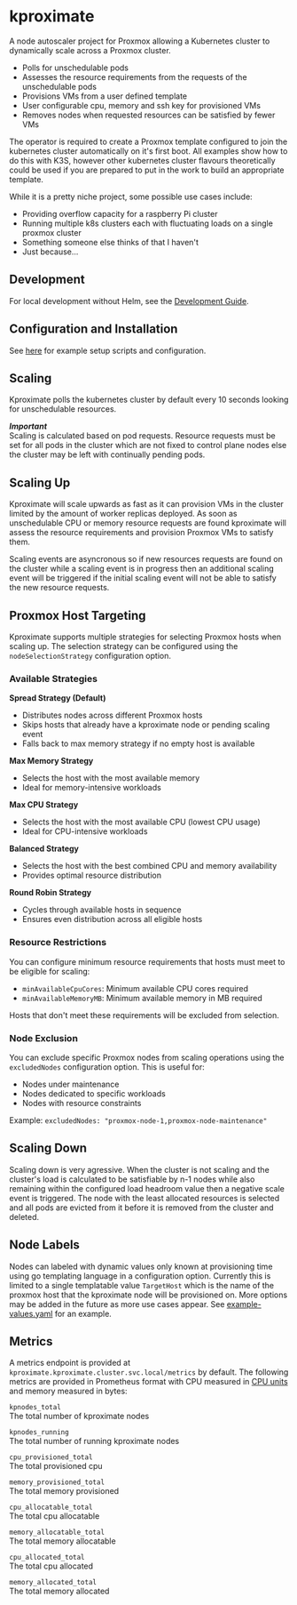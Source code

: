 # kproximate

A node autoscaler project for Proxmox allowing a Kubernetes cluster to dynamically scale across a Proxmox cluster.

* Polls for unschedulable pods
* Assesses the resource requirements from the requests of the unschedulable pods
* Provisions VMs from a user defined template
* User configurable cpu, memory and ssh key for provisioned VMs
* Removes nodes when requested resources can be satisfied by fewer VMs

The operator is required to create a Proxmox template configured to join the kubernetes cluster automatically on it's first boot. All examples show how to do this with K3S, however other kubernetes cluster flavours theoretically could be used if you are prepared to put in the work to build an appropriate template.

While it is a pretty niche project, some possible use cases include:
- Providing overflow capacity for a raspberry Pi cluster
- Running multiple k8s clusters each with fluctuating loads on a single proxmox cluster
- Something someone else thinks of that I haven't
- Just because...

## Development

For local development without Helm, see the [Development Guide](dev/README.md).

## Configuration and Installation
See [here](https://github.com/paradoxe35/kproximate/tree/main/examples) for example setup scripts and configuration.

## Scaling
Kproximate polls the kubernetes cluster by default every 10 seconds looking for unschedulable resources.

***Important***\
Scaling is calculated based on pod requests. Resource requests must be set for all pods in the cluster which are not fixed to control plane nodes else the cluster may be left with continually pending pods.

## Scaling Up
Kproximate will scale upwards as fast as it can provision VMs in the cluster limited by the amount of worker replicas deployed. As soon as unschedulable CPU or memory resource requests are found kproximate will assess the resource requirements and provision Proxmox VMs to satisfy them.

Scaling events are asyncronous so if new resources requests are found on the cluster while a scaling event is in progress then an additional scaling event will be triggered if the initial scaling event will not be able to satisfy the new resource requests.

## Proxmox Host Targeting
Kproximate supports multiple strategies for selecting Proxmox hosts when scaling up. The selection strategy can be configured using the `nodeSelectionStrategy` configuration option.

### Available Strategies

**Spread Strategy (Default)**
- Distributes nodes across different Proxmox hosts
- Skips hosts that already have a kproximate node or pending scaling event
- Falls back to max memory strategy if no empty host is available

**Max Memory Strategy**
- Selects the host with the most available memory
- Ideal for memory-intensive workloads

**Max CPU Strategy**
- Selects the host with the most available CPU (lowest CPU usage)
- Ideal for CPU-intensive workloads

**Balanced Strategy**
- Selects the host with the best combined CPU and memory availability
- Provides optimal resource distribution

**Round Robin Strategy**
- Cycles through available hosts in sequence
- Ensures even distribution across all eligible hosts

### Resource Restrictions
You can configure minimum resource requirements that hosts must meet to be eligible for scaling:

- `minAvailableCpuCores`: Minimum available CPU cores required
- `minAvailableMemoryMB`: Minimum available memory in MB required

Hosts that don't meet these requirements will be excluded from selection.

### Node Exclusion
You can exclude specific Proxmox nodes from scaling operations using the `excludedNodes` configuration option. This is useful for:
- Nodes under maintenance
- Nodes dedicated to specific workloads
- Nodes with resource constraints

Example: `excludedNodes: "proxmox-node-1,proxmox-node-maintenance"`

## Scaling Down
Scaling down is very agressive. When the cluster is not scaling and the cluster's load is calculated to be satisfiable by n-1 nodes while also remaining within the configured load headroom value then a negative scale event is triggered. The node with the least allocated resources is selected and all pods are evicted from it before it is removed from the cluster and deleted.

## Node Labels
Nodes can labeled with dynamic values only known at provisioning time using go templating language in a configuration option. Currently this is limited to a single templatable value `TargetHost` which is the name of the proxmox host that the kproximate node will be provisioned on. More options may be added in the future as more use cases appear. See [example-values.yaml](https://github.com/paradoxe35/kproximate/tree/main/examples/example-values.yaml) for an example.

## Metrics
A metrics endpoint is provided at `kproximate.kproximate.cluster.svc.local/metrics` by default. The following metrics are provided in Prometheus format with CPU measured in [CPU units](https://kubernetes.io/docs/concepts/configuration/manage-resources-containers/#meaning-of-cpu) and memory measured in bytes:

`kpnodes_total`
<br>
The total number of kproximate nodes

`kpnodes_running`
<br>
The total number of running kproximate nodes

`cpu_provisioned_total`
<br>
The total provisioned cpu

`memory_provisioned_total`
<br>
The total memory provisioned

`cpu_allocatable_total`
<br>
The total cpu allocatable

`memory_allocatable_total`
<br>
The total memory allocatable

`cpu_allocated_total`
<br>
The total cpu allocated

`memory_allocated_total`
<br>
The total memory allocated
